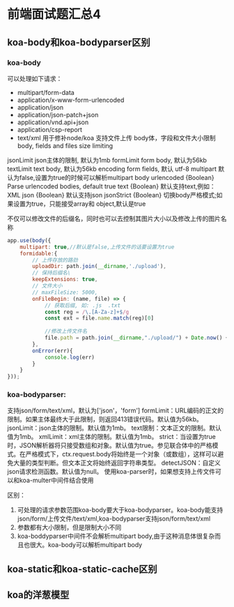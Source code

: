 # 前端面试题汇总4
## koa-body和koa-bodyparser区别
### koa-body
可以处理如下请求：
- multipart/form-data
- application/x-www-form-urlencoded
- application/json
- application/json-patch+json
- application/vnd.api+json
- application/csp-report
- text/xml
用于修补node/koa
支持文件上传
body体，字段和文件大小限制
body, fields and files size limiting

jsonLimit json主体的限制, 默认为1mb
formLimit form body, 默认为56kb
textLimit text body, 默认为56kb
encoding form fields, 默认 utf-8
multipart 默认为false,设置为true的时候可以解析multipart body
urlencoded {Boolean} Parse urlencoded bodies, default true
text {Boolean} 默认支持text,例如：XML
json {Boolean} 默认支持json
jsonStrict {Boolean} 切换body严格模式;如果设置为true，只能接受array和 object,默认是true 


不仅可以修改文件的后缀名，同时也可以去控制其图片大小以及修改上传的图片名称
```js
app.use(body({
    multipart: true,//默认是false,上传文件的话要设置为true
    formidable:{
        // 上传存放的路劲
        uploadDir: path.join(__dirname,'./upload'),
        // 保持后缀名\
        keepExtensions: true,
        // 文件大小
        // maxFileSize: 5000,
        onFileBegin: (name, file) => {
            // 获取后缀, 如: .js  .txt
            const reg = /\.[A-Za-z]+$/g
            const ext = file.name.match(reg)[0]
            
            //修改上传文件名
            file.path = path.join(__dirname,"./upload/") + Date.now() + ext;
        },
        onError(err){
            console.log(err)
        }
    }
})); 
```
### koa-bodyparser:
支持json/form/text/xml，默认为['json'，'form']
formLimit：URL编码的正文的限制。如果主体最终大于此限制，则返回413错误代码。默认值为56kb。
jsonLimit：json主体的限制。默认值为1mb。
text限制：文本正文的限制。默认值为1mb。
xmlLimit：xml主体的限制。默认值为1mb。
strict：当设置为true时，JSON解析器将只接受数组和对象。默认值为true。参见联合体中的严格模式。在严格模式下，ctx.request.body将始终是一个对象（或数组），这样可以避免大量的类型判断。但文本正文将始终返回字符串类型。
detectJSON：自定义json请求检测函数。默认值为null。
使用koa-parser时，如果想支持上传文件可以和koa-multer中间件结合使用

区别：
1. 可处理的请求参数范围koa-body要大于koa-bodyparser。koa-body能支持json/form/上传文件/text/xml,koa-bodyparser支持json/form/text/xml
2. 参数都有大小限制，但是限制大小不同
3. koa-boddyparser中间件不会解析multipart body,由于这种消息体很复杂而且也很大。koa-body可以解析multipart body
## koa-static和koa-static-cache区别

## koa的洋葱模型